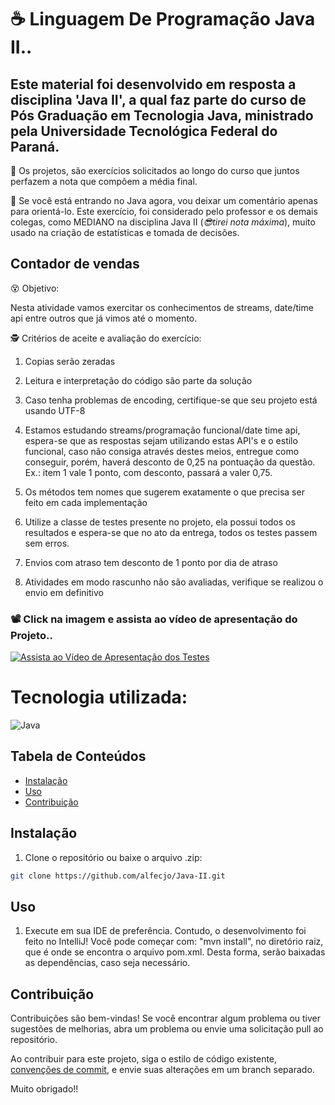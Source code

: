 # ☕ Linguagem De Programação Java II..

## Este material foi desenvolvido em resposta a disciplina 'Java II', a qual faz parte do curso de Pós Graduação em Tecnologia Java, ministrado pela Universidade Tecnológica Federal do Paraná.

🎉 Os projetos, são exercícios solicitados ao longo do curso que juntos perfazem a nota que compõem a média final.

🥋 Se você está entrando no Java agora, vou deixar um comentário apenas para orientá-lo. Este exercício, foi considerado pelo professor e os demais colegas, como MEDIANO na disciplina Java II (_😎tirei nota máxima_), muito usado na criação de estatísticas e tomada de decisões.

## Contador de vendas 

😵 Objetivo:

Nesta atividade vamos exercitar os conhecimentos de streams, date/time api entre outros que já vimos até o momento.

🕵️ Critérios de aceite e avaliação do exercício:

1. Copias serão zeradas

2. Leitura e interpretação do código são parte da solução

3. Caso tenha problemas de encoding, certifique-se que seu projeto está usando UTF-8

4. Estamos estudando streams/programação funcional/date time api, espera-se que as respostas sejam utilizando estas API's e o estilo funcional, caso não consiga através destes meios, entregue como conseguir, porém, haverá desconto de 0,25 na pontuação da questão. Ex.: item 1 vale 1 ponto, com desconto, passará a valer 0,75.

5. Os métodos tem nomes que sugerem exatamente o que precisa ser feito em cada implementação

6. Utilize a classe de testes presente no projeto, ela possui todos os resultados e espera-se que no ato da entrega, todos os testes passem sem erros.

7. Envios com atraso tem desconto de 1 ponto por dia de atraso

8. Atividades em modo rascunho não são avaliadas, verifique se realizou o envio em definitivo

### 📽️ Click na imagem e assista ao vídeo de apresentação do Projeto..     

[![Assista ao Vídeo de Apresentação dos Testes](https://img.youtube.com/vi/cvhe5aZTxZI/maxresdefault.jpg)](https://www.youtube.com/watch?v=cvhe5aZTxZI)

# Tecnologia utilizada:

![Java](https://img.shields.io/badge/java-%23ED8B00.svg?style=for-the-badge&logo=openjdk&logoColor=white)

## Tabela de Conteúdos

- [Instalação](#Instalação)
- [Uso](#Uso)
- [Contribuição](#Contribuição)

## Instalação

1. Clone o repositório ou baixe o arquivo .zip:

```bash
git clone https://github.com/alfecjo/Java-II.git
```
## Uso

1. Execute em sua IDE de preferência. Contudo, o desenvolvimento foi feito no IntelliJ! Você pode começar com: "mvn install", no diretório raiz, que é onde se encontra o
   arquivo pom.xml. Desta forma, serão baixadas as dependências, caso seja necessário.

## Contribuição

Contribuições são bem-vindas! Se você encontrar algum problema ou tiver sugestões de melhorias, abra um problema ou envie uma solicitação pull ao repositório.

Ao contribuir para este projeto, siga o estilo de código existente, [convenções de commit](https://www.conventionalcommits.org/en/v1.0.0/), e envie suas alterações em um branch separado.

Muito obrigado!!
